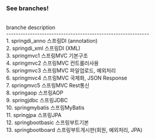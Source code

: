 <h3>See branches!</h3><br />
branche                description<br />
------------------------------------------------------------<br />
1. springdi_anno          스프링DI (annotation)<br />
2. springdi_xml           스프링DI (XML)<br />
3. springmvc1             스프링MVC 기본구조<br />
4. springmvc2             스프링MVC 컨트롤러사용<br />
5. springmvc3             스프링MVC 파일업로드, 예외처리<br />
6. springmvc4             스프링MVC 국제화, JSON Response<br />
7. springmvc5             스프링MVC Rest통신<br />
8. springaop              스프링AOP<br />
9. springjdbc             스프링JDBC<br />
10. springmybatis         스프링MyBatis<br />
11. springjpa             스프링JPA<br /> 
12. springbootbasic       스프링부트기본<br />
13. springbootboard       스프링부트게시판(회원, 예외처리, JPA)<br/>
